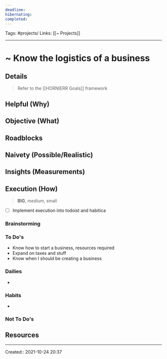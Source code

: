 ```yaml
---
deadline:
hibernating:
completed:
---
```

Tags: #projects/
Links: [[~ Projects]]
___
# ~ Know the logistics of a business
## Details
> Refer to the [[HORNIERR Goals]] framework

**Helpful (Why)**
- 

**Objective (What)**
- 

**Roadblocks**
- 

**Naivety (Possible/Realistic)**
- 

**Insights (Measurements)**
- 
## Execution (How)
> **BIG**, *medium*, small

- [ ] Implement execution into todoist and habitica
### Brainstorming
### To Do's
- Know how to start a business, resources required
- Expand on taxes and stuff
- Know when I should be creating a business
### Dailies
- 
### Habits
- 
### Not To Do's
## Resources

___
Created:: 2021-10-24 20:37
